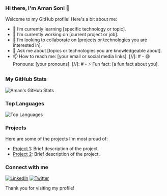 ### Hi there, I'm Aman Soni 👋

Welcome to my GitHub profile! Here's a bit about me:

- 🌱 I’m currently learning [specific technology or topic].
- 🔭 I’m currently working on [current project or job].
- 👯 I’m looking to collaborate on [projects or technologies you are interested in].
- 💬 Ask me about [topics or technologies you are knowledgeable about].
- 📫 How to reach me: [your email or social media links].
[//]: # - 😄 Pronouns: [your pronouns].
[//]: # - ⚡ Fun fact: [a fun fact about you].

### My GitHub Stats

![Aman's GitHub Stats](https://github-readme-stats.vercel.app/api?username=amansoni&show_icons=true&theme=radical)

### Top Languages

![Top Languages]([https://github-readme-stats.vercel.app/api/top-langs/?username=amansoni&layout=compact&theme=radical](https://github-readme-stats.vercel.app/api/top-langs/?username=amansoni&layout=compact&theme=radical))

### Projects

Here are some of the projects I'm most proud of:

- [Project 1](link): Brief description of the project.
- [Project 2](link): Brief description of the project.

### Connect with me

[![LinkedIn](https://img.shields.io/badge/LinkedIn-blue?style=flat&logo=linkedin)](https://www.linkedin.com/in/aman-soni/)
[![Twitter](https://img.shields.io/badge/Twitter-blue?style=flat&logo=twitter)](https://x.com/amansoni)

Thank you for visiting my profile!
